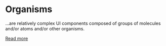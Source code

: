 # Organisms

...are relatively complex UI components composed of groups of molecules and/or atoms and/or other organisms.

[Read more](https://atomicdesign.bradfrost.com/chapter-2/#organisms)
